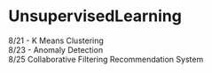# UnsupervisedLearning
8/21 - K Means Clustering
<br>
8/23 - Anomaly Detection
<br>
8/25 Collaborative Filtering Recommendation System

